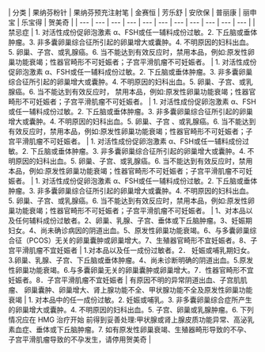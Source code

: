 | 分类 | 果纳芬粉针 | 果纳芬预充注射笔 | 金赛恒 | 芳乐舒 | 安欣保 | 普丽康 | 丽申宝 | 乐宝得 | 贺美奇 |
| --- | --- | --- | --- | --- | --- | --- | --- | --- | --- | --- |
| 禁忌症 | 1. 对活性成份促卵泡激素 α、FSH或任一辅料成份过敏。2. 下丘脑或垂体肿瘤。3. 非多囊卵巢综合征所引起的卵巢增大或囊肿。4. 不明原因的妇科出血。5. 卵巢、子宫、或乳腺癌。6. 当不能达到有效反应时，禁用本品，例如:原发性卵巢功能衰竭；性器官畸形不可妊娠者；子宫平滑肌瘤不可妊娠者。 | 1. 对活性成份促卵泡激素 α、FSH或任一辅料成份过敏。2. 下丘脑或垂体肿瘤。3. 非多囊卵巢综合征所引起的卵巢增大或囊肿。4. 不明原因的妇科出血。5. 卵巢、子宫、或乳腺癌。6. 当不能达到有效反应时， 禁用本品，例如:原发性卵巢功能衰竭；性器官畸形不可妊娠者；子宫平滑肌瘤不可妊娠者。 | 1. 对活性成份促卵泡激素 α、FSH或任一辅料成份过敏。2. 下丘脑或垂体肿瘤。3. 非多囊卵巢综合征所引起的卵巢增大或囊肿。4. 不明原因的妇科出血。5. 卵巢、子宫 、或乳腺癌。6. 当不能达到有效反应时，禁用本品，例如:原发性卵巢功能衰竭；性器官畸形不可妊娠者；子宫平滑肌瘤不可妊娠者。 | 1. 对活性成份促卵泡激素 α、FSH或任一辅料成份过敏。2. 下丘脑或垂体肿瘤。3. 非多囊卵巢综合征所引起的卵巢增大或囊肿。4. 不明原因的妇科出血。5. 卵巢、子宫、或乳腺癌。6. 当不能达到有效反应时，禁用本品，例如:原发性卵巢功能衰竭；性器官畸形不可妊娠者；子宫平滑肌瘤不可妊娠者。 | 1. 对活性成份促卵泡激素 α、FSH或任一辅料成份过敏。2. 下丘脑或垂体肿瘤。3. 非多囊卵巢综合征所引起的卵巢增大或囊肿。4. 不明原因的妇科出血。5. 卵巢、子宫、或乳腺癌。6. 当不能达到有效反应时，禁用本品，例如:原发性卵巢功能衰竭；性器官畸形不可妊娠者；子宫平滑肌瘤不可妊娠者。 | 1、对本品以及任何辅料成份过敏者。2、卵巢、乳腺、子宫、垂体或下丘脑肿瘤。3、妊娠期妇女。4、尚未确诊病因的阴道出血。5、原发性卵巢功能衰竭。6、与多囊卵巢综合征（PCOS）无关的卵巢囊肿或卵巢增大。7、生殖器官畸形不宜妊娠者。8、子宫平滑肌瘤不宜妊娠者 | 1.对本品以及任一成份过敏者。2． 妊娠或哺乳期妇女。3.卵巢、乳腺、子宫、下丘脑或垂体肿瘤。4、尚未诊断明确的阴道出血。5.原发性卵巢功能衰竭。6.与多囊卵巢无关的卵巢囊肿或卵巢增大。7．性器官畸形不宜妊娠者。8．子宫平滑肌瘤不宜妊娠者 | 有原因不明的异常阴道出血、子宫肌肌瘤、 卵巢囊肿、卵巢增大、肾上腺功能不全、甲状腺功能不全及原发性卵巢功能衰竭 | 1. 对本品中的任一成份过敏。2. 妊娠或哺乳。3. 非多囊卵巢综合症所产生的卵巢增大或囊肿。4. 不明原因的妇科出血。5. 子宫、卵巢或乳腺肿瘤。6. 下列情况应在 HMG 治疗开始 前得到妥善处理:甲状腺或肾上腺皮质功能异常、高泌乳素血症、垂体或下丘脑肿瘤。7. 如有原发性卵巢衰竭、生殖器畸形导致的不孕、子宫平滑肌瘤导致的不孕发生，请停用贺美奇 |
